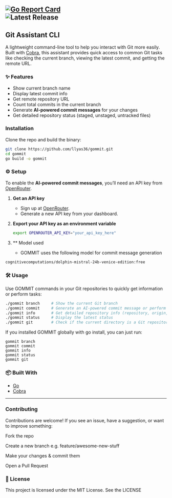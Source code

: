 [![Go Report Card](https://goreportcard.com/badge/github.com/llyas36/gommit)](https://goreportcard.com/report/github.com/llyas36/gommit)  
![Latest Release](https://img.shields.io/github/v/release/llyas36/gommit)
---

##  Git Assistant CLI

A lightweight command-line tool to help you interact with Git more easily. Built with [Cobra](https://github.com/spf13/cobra), this assistant provides quick access to common Git tasks like checking the current branch, viewing the latest commit, and getting the remote URL.

### ✨ Features

- Show current branch name  
- Display latest commit info  
- Get remote repository URL  
- Count total commits in the current branch  
- Generate **AI-powered commit messages** for your changes  
- Get detailed repository status (staged, unstaged, untracked files)  


###  Installation

Clone the repo and build the binary:

```bash
git clone https://github.com/llyas36/gommit.git
cd gommit
go build -o gommit
```
### ⚙️ Setup

To enable the **AI-powered commit messages**, you’ll need an API key from [OpenRouter](https://openrouter.ai).

1. **Get an API key**  
   - Sign up at [OpenRouter](https://openrouter.ai).  
   - Generate a new API key from your dashboard.

2. **Export your API key as an environment variable**  

   ```bash
   export OPENROUTER_API_KEY="your_api_key_here"

3. ** Model used
   - GOMMIT uses the following model for commit message generation
  ```bash
  cognitivecomputations/dolphin-mistral-24b-venice-edition:free
``` 

### 🛠 Usage

Use GOMMIT commands in your Git repositories to quickly get information or perform tasks:

```bash
./gommit branch     # Show the current Git branch
./gommit commit     # Generate an AI-powered commit message or perform commits
./gommit info       # Get detailed repository info (repository, origin, last commit, total commit)
./gommit status     # Display the latest status 
./gommit git        # Check if the current directory is a Git repository
```
If you installed GOMMIT globally with go install, you can just run:
```
gommit branch
gommit commit
gommit info
gommit status
gommit git
```

### 📦 Built With

- [Go](https://golang.org/)
- [Cobra](https://github.com/spf13/cobra)

---



### Contributing

Contributions are welcome! If you see an issue, have a suggestion, or want to improve something:

Fork the repo

Create a new branch e.g. feature/awesome-new-stuff

Make your changes & commit them

Open a Pull Request

### 📄 License

This project is licensed under the MIT License. See the LICENSE

